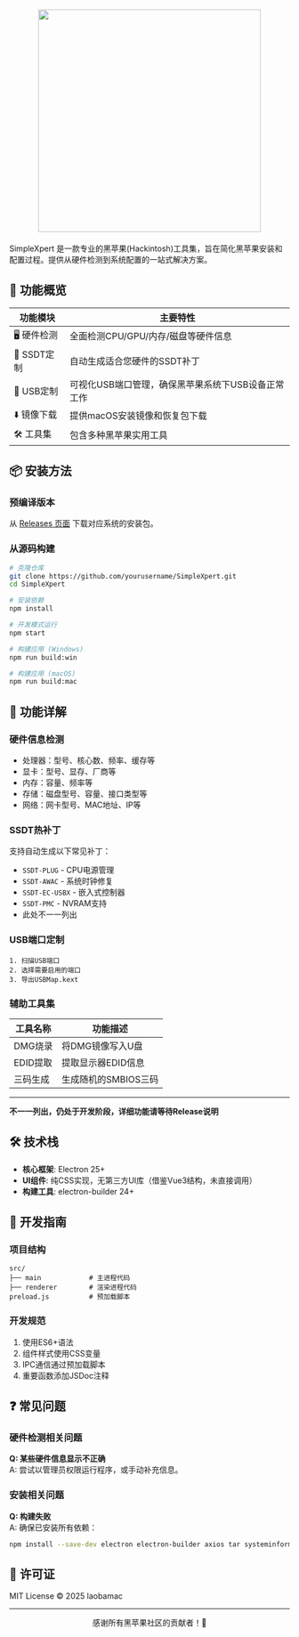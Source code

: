 # <div align="center"><img src="https://img.wjwj.top/2025/05/25/69f795c3fecc1fb0a2de050f910fa3d8.png" width="400"></div>

SimpleXpert 是一款专业的黑苹果(Hackintosh)工具集，旨在简化黑苹果安装和配置过程。提供从硬件检测到系统配置的一站式解决方案。

## 🚀 功能概览

| 功能模块       | 主要特性                                                                 |
|----------------|--------------------------------------------------------------------------|
| 🖥️ 硬件检测     | 全面检测CPU/GPU/内存/磁盘等硬件信息                                      |
| 🔧 SSDT定制     | 自动生成适合您硬件的SSDT补丁                                             |
| 🔌 USB定制      | 可视化USB端口管理，确保黑苹果系统下USB设备正常工作                       |
| ⬇️ 镜像下载     | 提供macOS安装镜像和恢复包下载                                            |
| 🛠️ 工具集       | 包含多种黑苹果实用工具                                                   |

## 📦 安装方法

### 预编译版本
从 [Releases 页面](https://github.com/yourusername/SimpleXpert/releases) 下载对应系统的安装包。

### 从源码构建
```bash
# 克隆仓库
git clone https://github.com/yourusername/SimpleXpert.git
cd SimpleXpert

# 安装依赖
npm install

# 开发模式运行
npm start

# 构建应用 (Windows)
npm run build:win

# 构建应用 (macOS)
npm run build:mac
```

## 🧩 功能详解

### 硬件信息检测
- 处理器：型号、核心数、频率、缓存等
- 显卡：型号、显存、厂商等
- 内存：容量、频率等
- 存储：磁盘型号、容量、接口类型等
- 网络：网卡型号、MAC地址、IP等

### SSDT热补丁
支持自动生成以下常见补丁：
- `SSDT-PLUG` - CPU电源管理
- `SSDT-AWAC` - 系统时钟修复
- `SSDT-EC-USBX` - 嵌入式控制器
- `SSDT-PMC` - NVRAM支持
- 此处不一一列出

### USB端口定制
```
1. 扫描USB端口
2. 选择需要启用的端口
3. 导出USBMap.kext
```

### 辅助工具集
| 工具名称       | 功能描述                     |
|----------------|-----------------------------|
| DMG烧录        | 将DMG镜像写入U盘             |
| EDID提取       | 提取显示器EDID信息           |
| 三码生成       | 生成随机的SMBIOS三码         |
-----------------------------------------------
**不一一列出，仍处于开发阶段，详细功能请等待Release说明**

## 🛠️ 技术栈

- **核心框架**: Electron 25+
- **UI组件**: 纯CSS实现，无第三方UI库（借鉴Vue3结构，未直接调用）
- **构建工具**: electron-builder 24+

## 📜 开发指南

### 项目结构
```
src/
├── main            # 主进程代码
├── renderer        # 渲染进程代码
preload.js          # 预加载脚本
```

### 开发规范
1. 使用ES6+语法
2. 组件样式使用CSS变量
3. IPC通信通过预加载脚本
4. 重要函数添加JSDoc注释

## ❓ 常见问题

### 硬件检测相关问题
**Q: 某些硬件信息显示不正确**  
A: 尝试以管理员权限运行程序，或手动补充信息。

### 安装相关问题
**Q: 构建失败**  
A: 确保已安装所有依赖：
```bash
npm install --save-dev electron electron-builder axios tar systeminformation
```

## 📄 许可证

MIT License © 2025 laobamac

---

<div align="center">
感谢所有黑苹果社区的贡献者！🍎
</div>